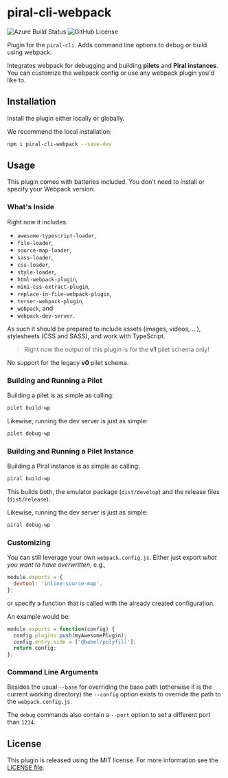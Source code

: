 # piral-cli-webpack

![Azure Build Status](https://dev.azure.com/FlorianRappl/piral-cli-plugins/_apis/build/status/FlorianRappl.piral-cli-webpack?branchName=master) ![GitHub License](https://img.shields.io/badge/license-MIT-blue.svg)

Plugin for the `piral-cli`. Adds command line options to debug or build using webpack.

Integrates webpack for debugging and building **pilets** and **Piral instances**. You can customize the webpack config or use any webpack plugin you'd like to.

## Installation

Install the plugin either locally or globally.

We recommend the local installation:

```sh
npm i piral-cli-webpack --save-dev
```

## Usage

This plugin comes with batteries included. You don't need to install or specify your Webpack version.

### What's Inside

Right now it includes:

- `awesome-typescript-loader`,
- `file-loader`,
- `source-map-loader`,
- `sass-loader`,
- `css-loader`,
- `style-loader`,
- `html-webpack-plugin`,
- `mini-css-extract-plugin`,
- `replace-in-file-webpack-plugin`,
- `terser-webpack-plugin`,
- `webpack`, and
- `webpack-dev-server`.

As such it should be prepared to include assets (images, videos, ...), stylesheets (CSS and SASS), and work with TypeScript.

> Right now the output of this plugin is for the **v1** pilet schema only!

No support for the legacy **v0** pilet schema.

### Building and Running a Pilet

Building a pilet is as simple as calling:

```sh
pilet build-wp
```

Likewise, running the dev server is just as simple:

```sh
pilet debug-wp
```

### Building and Running a Pilet Instance

Building a Piral instance is as simple as calling:

```sh
piral build-wp
```

This builds both, the emulator package (`dist/develop`) and the release files (`dist/release`).

Likewise, running the dev server is just as simple:

```sh
piral debug-wp
```

### Customizing

You can still leverage your own `webpack.config.js`. Either just export *what you want to have overwritten*, e.g.,

```js
module.exports = {
  devtool: 'inline-source-map',
};
```

or specify a function that is called with the already created configuration.

An example would be:

```js
module.exports = function(config) {
  config.plugins.push(myAwesomePlugin);
  config.entry.side = ['@babel/polyfill'];
  return config;
};
```

### Command Line Arguments

Besides the usual `--base` for overriding the base path (otherwise it is the current working directory) the `--config` option exists to override the path to the `webpack.config.js`.

The `debug` commands also contain a `--port` option to set a different port than `1234`.

## License

This plugin is released using the MIT license. For more information see the [LICENSE file](LICENSE).
